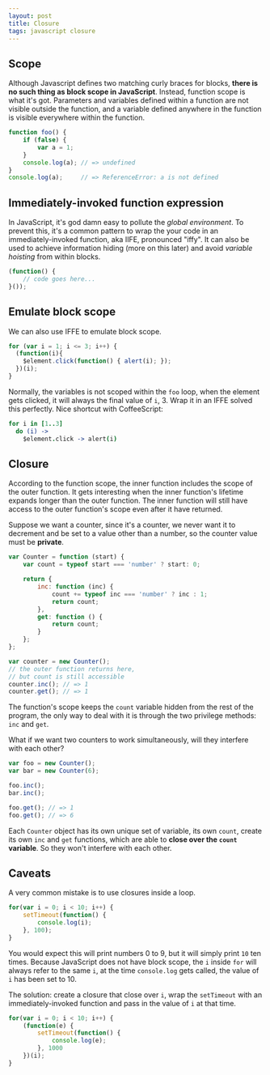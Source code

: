 ```yaml
---
layout: post
title: Closure
tags: javascript closure
---
```



## Scope

Although Javascript defines two matching curly braces for blocks,
__there is no such thing as block scope in JavaScript__. Instead,
function scope is what it's got. Parameters and variables defined
within a function are not visible outside the function, and a variable
defined anywhere in the function is visible everywhere within the
function.

```js
function foo() {
    if (false) {
        var a = 1;
    }
    console.log(a); // => undefined
}
console.log(a);     // => ReferenceError: a is not defined
```


## Immediately-invoked function expression

In JavaScript, it's god damn easy to pollute the _global environment_.
To prevent this, it's a common pattern to wrap the your code in an
immediately-invoked function, aka IIFE, pronounced "iffy".  It can
also be used to achieve information hiding (more on this later) and
avoid _variable hoisting_ from within blocks.

```js
(function() {
    // code goes here...
}());
```

## Emulate block scope
We can also use IFFE to emulate block scope.

```js
for (var i = 1; i <= 3; i++) {
  (function(i){
    $element.click(function() { alert(i); });
  })(i);
}
```

Normally, the variables is not scoped within the `foo` loop, when the
element gets clicked, it will always the final value of `i`, 3. Wrap
it in an IFFE solved this perfectly. Nice shortcut with CoffeeScript:

```coffee
for i in [1..3]
  do (i) ->
    $element.click -> alert(i)
```


## Closure

According to the function scope, the inner function includes the scope
of the outer function. It gets interesting when the inner function's
lifetime expands longer than the outer function. The inner function will
still have access to the outer function's scope even after it have returned.

Suppose we want a counter, since it's a counter, we never want it to
decrement and be set to a value other than a number, so the counter
value must be __private__.

```js
var Counter = function (start) {
    var count = typeof start === 'number' ? start: 0;

    return {
        inc: function (inc) {
            count += typeof inc === 'number' ? inc : 1;
            return count;
        },
        get: function () {
            return count;
        }
    };
};

var counter = new Counter();
// the outer function returns here,
// but count is still accessible
counter.inc(); // => 1
counter.get(); // => 1
```

The function's scope keeps the `count` variable hidden from the rest
of the program, the only way to deal with it is through the two
privilege methods: `inc` and `get`.

What if we want two counters to work simultaneously, will they
interfere with each other?

```js
var foo = new Counter();
var bar = new Counter(6);

foo.inc();
bar.inc();

foo.get(); // => 1
foo.get(); // => 6
```

Each `Counter` object has its own unique set of variable, its own `count`,
create its own `inc` and `get` functions, which are able to __close over the
`count` variable__. So they won't interfere with each other.


## Caveats

A very common mistake is to use closures inside a loop.

```js
for(var i = 0; i < 10; i++) {
    setTimeout(function() {
        console.log(i);
    }, 100);
}
```

You would expect this will print numbers 0 to 9, but it will simply
print `10` ten times. Because JavaScript does not have block scope, the
`i` inside `for` will always refer to the same `i`, at the time `console.log`
gets called, the value of `i` has been set to 10.

The solution: create a closure that close over `i`, wrap the `setTimeout`
with an immediately-invoked function and pass in the value of `i` at that time.

```js
for(var i = 0; i < 10; i++) {
    (function(e) {
        setTimeout(function() {
            console.log(e);
        }, 1000
    })(i);
}
```
